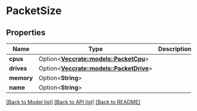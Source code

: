 # PacketSize

## Properties

Name | Type | Description | Notes
------------ | ------------- | ------------- | -------------
**cpus** | Option<[**Vec<crate::models::PacketCpu>**](PacketCPU.md)> |  | [optional]
**drives** | Option<[**Vec<crate::models::PacketDrive>**](PacketDrive.md)> |  | [optional]
**memory** | Option<**String**> |  | [optional]
**name** | Option<**String**> |  | [optional]

[[Back to Model list]](../README.md#documentation-for-models) [[Back to API list]](../README.md#documentation-for-api-endpoints) [[Back to README]](../README.md)


